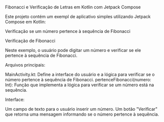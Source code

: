 Fibonacci e Verificação de Letras em Kotlin com Jetpack Compose

Este projeto contém um exempl de aplicativo simples utilizando Jetpack Compose em Kotlin:

Verificação se um número pertence à sequência de Fibonacci

Verificação de Fibonacci

Neste exemplo, o usuário pode digitar um número e verificar se ele pertence à sequência de Fibonacci.

Arquivos principais:

MainActivity.kt: Define a interface do usuário e a lógica para verificar se o número pertence à sequência de Fibonacci.
pertenceFibonacci(numero: Int): Função que implementa a lógica para verificar se um número está na sequência.

Interface:

Um campo de texto para o usuário inserir um número.
Um botão "Verificar" que retorna uma mensagem informando se o número pertence à sequência.
